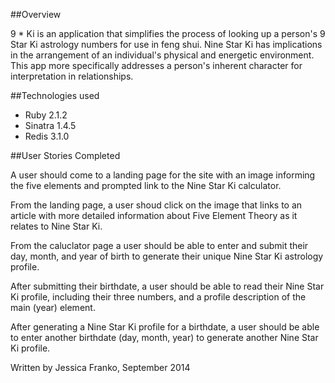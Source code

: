 ##Overview

9 * Ki is an application that simplifies the process of looking up a person's 9 Star Ki astrology numbers for use in feng shui. Nine Star Ki has implications in the arrangement of an individual's physical and energetic environment.  This app more specifically addresses a person's inherent character for interpretation in relationships.

##Technologies used


* Ruby 2.1.2
* Sinatra 1.4.5
* Redis 3.1.0

##User Stories Completed

A user should come to a landing page for the site with an image informing the five elements and prompted link to the Nine Star Ki calculator.

From the landing page, a user shoud click on the image that links to an article with more detailed information about Five Element Theory as it relates to Nine Star Ki.

From the caluclator page a user should be able to enter and submit their day, month, and year of birth to generate their unique Nine Star Ki astrology profile.

After submitting their birthdate, a user should be able to read their Nine Star Ki profile, including their three numbers, and a profile description of the main (year) element.

After generating a Nine Star Ki profile for a birthdate, a user should be able to enter another birthdate (day, month, year) to generate another Nine Star Ki profile. 



Written by Jessica Franko, September 2014


